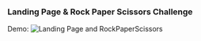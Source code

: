 ### Landing Page & Rock Paper Scissors Challenge

Demo: 
![Landing Page and RockPaperScissors](https://media.giphy.com/media/lEqyAW7AxMt85eNLOV/giphy.gif)
